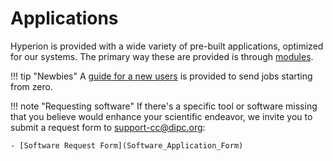 # Applications

Hyperion is provided with a wide variety of pre-built applications, optimized for our systems. The primary way these are provided is through [modules](../modules/index.md).

!!! tip "Newbies"
    A [guide for a new users](../../Training/introduction/1_introduction.md) is provided to send jobs starting from zero.

!!! note "Requesting software"
    If there's a specific tool or software missing that you believe would enhance your scientific endeavor, we invite you to submit a request form to <support-cc@dipc.org>:

    - [Software Request Form](Software_Application_Form)




